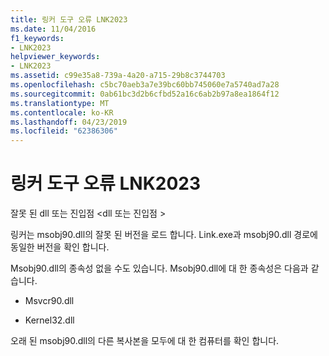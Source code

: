 ```yaml
---
title: 링커 도구 오류 LNK2023
ms.date: 11/04/2016
f1_keywords:
- LNK2023
helpviewer_keywords:
- LNK2023
ms.assetid: c99e35a8-739a-4a20-a715-29b8c3744703
ms.openlocfilehash: c5bc70aeb3a7e39bc60bb745060e7a5740ad7a28
ms.sourcegitcommit: 0ab61bc3d2b6cfbd52a16c6ab2b97a8ea1864f12
ms.translationtype: MT
ms.contentlocale: ko-KR
ms.lasthandoff: 04/23/2019
ms.locfileid: "62386306"
---
```

# <a name="linker-tools-error-lnk2023"></a>링커 도구 오류 LNK2023

잘못 된 dll 또는 진입점 \<dll 또는 진입점 >

링커는 msobj90.dll의 잘못 된 버전을 로드 합니다. Link.exe과 msobj90.dll 경로에 동일한 버전을 확인 합니다.

Msobj90.dll의 종속성 없을 수도 있습니다. Msobj90.dll에 대 한 종속성은 다음과 같습니다.

- Msvcr90.dll

- Kernel32.dll

오래 된 msobj90.dll의 다른 복사본을 모두에 대 한 컴퓨터를 확인 합니다.
